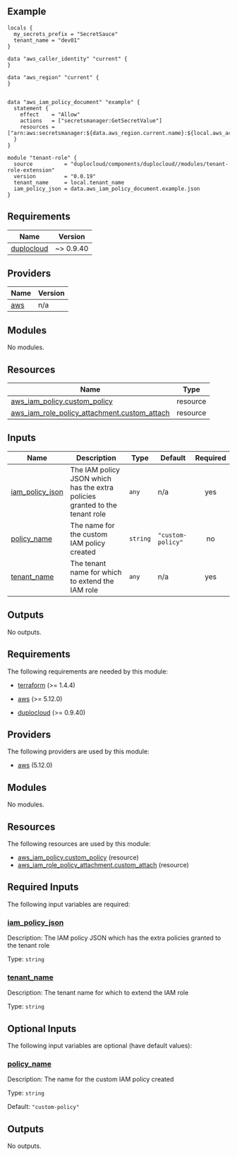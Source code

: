 ## Example 
```
locals {
  my_secrets_prefix = "SecretSauce"
  tenant_name = "dev01"
}

data "aws_caller_identity" "current" {
}

data "aws_region" "current" {
}


data "aws_iam_policy_document" "example" {
  statement {
    effect    = "Allow"
    actions   = ["secretsmanager:GetSecretValue"]
    resources = ["arn:aws:secretsmanager:${data.aws_region.current.name}:${local.aws_account_id}:secret:/${local.my_secrets_prefix}/*"]
  }
}

module "tenant-role" {
  source          = "duplocloud/components/duplocloud//modules/tenant-role-extension"
  version         = "0.0.19"
  tenant_name     = local.tenant_name
  iam_policy_json = data.aws_iam_policy_document.example.json
}
```

## Requirements

| Name | Version |
|------|---------|
| <a name="requirement_duplocloud"></a> [duplocloud](#requirement\_duplocloud) | ~> 0.9.40 |

## Providers

| Name | Version |
|------|---------|
| <a name="provider_aws"></a> [aws](#provider\_aws) | n/a |

## Modules

No modules.

## Resources

| Name | Type |
|------|------|
| [aws_iam_policy.custom_policy](https://registry.terraform.io/providers/hashicorp/aws/latest/docs/resources/iam_policy) | resource |
| [aws_iam_role_policy_attachment.custom_attach](https://registry.terraform.io/providers/hashicorp/aws/latest/docs/resources/iam_role_policy_attachment) | resource |

## Inputs

| Name | Description | Type | Default | Required |
|------|-------------|------|---------|:--------:|
| <a name="input_iam_policy_json"></a> [iam\_policy\_json](#input\_iam\_policy\_json) | The IAM policy JSON which has the extra policies granted to the tenant role | `any` | n/a | yes |
| <a name="input_policy_name"></a> [policy\_name](#input\_policy\_name) | The name for the custom IAM policy created | `string` | `"custom-policy"` | no |
| <a name="input_tenant_name"></a> [tenant\_name](#input\_tenant\_name) | The tenant name for which to extend the IAM role | `any` | n/a | yes |

## Outputs

No outputs.

<!-- BEGIN_TF_DOCS -->
## Requirements

The following requirements are needed by this module:

- <a name="requirement_terraform"></a> [terraform](#requirement\_terraform) (>= 1.4.4)

- <a name="requirement_aws"></a> [aws](#requirement\_aws) (>= 5.12.0)

- <a name="requirement_duplocloud"></a> [duplocloud](#requirement\_duplocloud) (>= 0.9.40)

## Providers

The following providers are used by this module:

- <a name="provider_aws"></a> [aws](#provider\_aws) (5.12.0)

## Modules

No modules.

## Resources

The following resources are used by this module:

- [aws_iam_policy.custom_policy](https://registry.terraform.io/providers/hashicorp/aws/latest/docs/resources/iam_policy) (resource)
- [aws_iam_role_policy_attachment.custom_attach](https://registry.terraform.io/providers/hashicorp/aws/latest/docs/resources/iam_role_policy_attachment) (resource)

## Required Inputs

The following input variables are required:

### <a name="input_iam_policy_json"></a> [iam\_policy\_json](#input\_iam\_policy\_json)

Description: The IAM policy JSON which has the extra policies granted to the tenant role

Type: `string`

### <a name="input_tenant_name"></a> [tenant\_name](#input\_tenant\_name)

Description: The tenant name for which to extend the IAM role

Type: `string`

## Optional Inputs

The following input variables are optional (have default values):

### <a name="input_policy_name"></a> [policy\_name](#input\_policy\_name)

Description: The name for the custom IAM policy created

Type: `string`

Default: `"custom-policy"`

## Outputs

No outputs.
<!-- END_TF_DOCS -->

